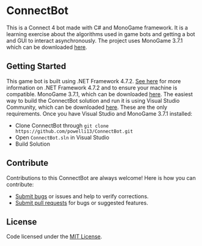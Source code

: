 # ConnectBot
This is a Connect 4 bot made with C# and MonoGame framework. It is a learning exercise about the algorithms used in game bots and getting a bot and GUI to interact asynchronously. The project uses MonoGame 3.7.1 which can be downloaded [here](https://www.monogame.net/downloads/).

## Getting Started
This game bot is built using .NET Framework 4.7.2. [See here](https://visualstudiomagazine.com/articles/2018/05/01/net-framework-update.aspx) for more information on .NET Framework 4.7.2 and to ensure your machine is compatible. MonoGame 3.7.1, which can be downloaded [here](https://www.monogame.net/downloads/). The easiest way to build the ConnectBot solution and run it is using Visual Studio Community, which can be downloaded [here](https://visualstudio.microsoft.com/vs/community/). These are the only requirements.
Once you have Visual Studio and MonoGame 3.7.1 installed:

* Clone ConnectBot through `git clone https://github.com/powelli13/ConnectBot.git`
* Open `ConnectBot.sln` in Visual Studio
* Build Solution

## Contribute
Contributions to this ConnectBot are always welcome! Here is how you can contribute:
* [Submit bugs](https://github.com/powelli13/ConnectBot/issues) or issues and help to verify corrections.
* [Submit pull requests](https://github.com/powelli13/ConnectBot/pulls) for bugs or suggested features.

## License
Code licensed under the [MIT License](https://github.com/powelli13/ConnectBot/blob/master/LICENSE.txt).